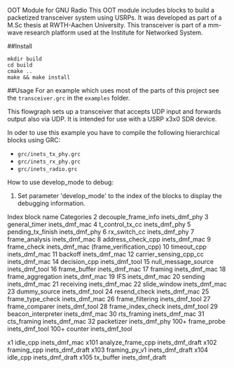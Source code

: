 OOT Module for GNU Radio
This OOT module includes blocks to build a packetized transceiver system using USRPs. 
It was developed as part of a M.Sc thesis at RWTH-Aachen University. This transceiver is part of a mm-wave research platform used at the Institute for Networked System.

##Install
```
mkdir build
cd build
cmake ..
make && make install
```

##Usage
For an example which uses most of the parts of this project see the `transceiver.grc` in the `examples` folder.

This flowgraph sets up a transceiver that accepts UDP input and forwards output also via UDP. It is intended for use with a USRP x3x0 SDR device.

In oder to use this example you have to compile the following hierarchical blocks using GRC:
* `grc/inets_tx_phy.grc`
* `grc/inets_rx_phy.grc`
* `grc/inets_radio.grc`

How to use develop_mode to debug:

1. Set parameter 'develop_mode' to the index of the blocks to display the debugging information. 

Index		block name				Categories
 2		decouple_frame_info			inets_dmf_phy
 3		general_timer				inets_dmf_mac
 4		t_control_tx_cc				inets_dmf_phy
 5		pending_tx_finish			inets_dmf_phy
 6		rx_switch_cc				inets_dmf_phy
 7		frame_analysis				inets_dmf_mac
 8		address_check_cpp			inets_dmf_mac
 9		frame_check				inets_dmf_mac
                (frame_verification_cpp)
 10		timeout_cpp				inets_dmf_mac
 11		backoff					inets_dmf_mac
 12		carrier_sensing_cpp_cc			inets_dmf_mac
 14		decision_cpp				inets_dmf_tool
 15             null_message_source			inets_dmf_tool
 16		frame_buffer				inets_dmf_mac
 17		framing					inets_dmf_mac
 18		frame_aggregation			inets_dmf_mac
 19		IFS					inets_dmf_mac
 20		sending					inets_dmf_mac
 21		receiving				inets_dmf_mac
 22		slide_window				inets_dmf_mac
 23		dummy_source				inets_dmf_tool
 24		resend_check				inets_dmf_mac
 25             frame_type_check			inets_dmf_mac
 26		frame_filtering				inets_dmf_tool
 27		frame_comparer				inets_dmf_tool
 28		frame_index_check			inets_dmf_tool
 29		beacon_interpreter			inets_dmf_mac
 30		rts_framing				inets_dmf_mac
 31		cts_framing				inets_dmf_mac
 32		packetizer				inets_dmf_phy
 100+		frame_probe				inets_dmf_tool
 100+		counter					inets_dmf_tool	


 x1		idle_cpp				inets_dmf_mac
 x101		analyze_frame_cpp			inets_dmf_draft
 x102		framing_cpp				inets_dmf_draft
 x103            framing_py_v1				inets_dmf_draft
 x104		idle_cpp				inets_dmf_draft
 x105            tx_buffer				inets_dmf_draft
